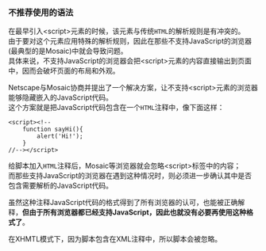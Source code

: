 ### 不推荐使用的语法

在最早引入\<script\>元素的时候，该元素与传统`HTML`的解析规则是有冲突的。  
由于要对这个元素应用特殊的解析规则，因此在那些不支持JavaScript的浏览器(最典型的是Mosaic)中就会导致问题。  
具体来说，不支持JavaScript的浏览器会把\<script\>元素的内容直接输出到页面中，因而会破坏页面的布局和外观。  

Netscape与Mosaic协商并提出了一个解决方案，让不支持\<script\>元素的浏览器能够隐藏嵌入的JavaScript代码。  
这个方案就是把JavaScript代码包含在一个`HTML`注释中，像下面这样：

	<script><!--
		function sayHi(){
			alert('Hi!');
		}
	//--></script>    
	 
给脚本加入`HTML`注释后，Mosaic等浏览器就会忽略\<script\>标签中的内容；  
而那些支持JavaScript的浏览器在遇到这种情况时，则必须进一步确认其中是否包含需要解析的JavaScript代码。  
     
虽然这种注释JavaScript代码的格式得到了所有浏览器的认可，也能被正确解释，**但由于所有浏览器都已经支持JavaScript，因此也就没有必要再使用这种格式了**。  

在XHMTL模式下，因为脚本包含在XML注释中，所以脚本会被忽略。


